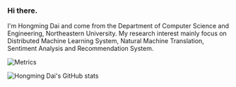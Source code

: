 ### Hi there.  
I'm Hongming Dai and come from the Department of Computer Science and Engineering, Northeastern University. My research interest mainly focus on Distributed Machine Learning System, Natural Machine Translation, Sentiment Analysis and Recommendation System. 


![Metrics](https://metrics.lecoq.io/johncruyff14?template=classic&base.activity=0&base.community=0&base.repositories=0&isocalendar=1&languages=1&introduction=1&stars=1&skyline=1&isocalendar.duration=half-year&languages.ignored=html%2Ccss%2Cc&languages.limit=8&languages.sections=most-used&languages.colors=Blue&languages.aliases=C%2B%2B%2CPython&languages.threshold=0%25&languages.indepth=true&languages.analysis.timeout=15&languages.categories=C%2B%2B%2CPython&languages.recent.categories=markup%2C%20programming&languages.recent.load=300&languages.recent.days=14&introduction.title=true&stars.limit=4&skyline.year=2021&skyline.frames=60&skyline.quality=1&skyline.compatibility=true&config.timezone=Asia%2FShanghai&config.display=large)

![Hongming Dai's GitHub stats](https://github-readme-stats.vercel.app/api?username=johncruyff14)
